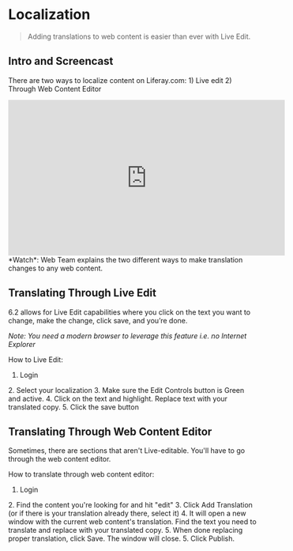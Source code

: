 # Localization
> Adding translations to web content is easier than ever with Live Edit.

## Intro and Screencast
There are two ways to localize content on Liferay.com: 1) Live edit 2) Through Web Content Editor

<iframe width="560"  height="315" src="https://www.youtube.com/embed/Lnpeg95ahp4" frameborder="0" allowfullscreen></iframe>
*Watch*: Web Team explains the two different ways to make translation changes to any web content.

## Translating Through Live Edit
6.2 allows for Live Edit capabilities where you click on the text you want to change, make the change, click save, and you’re done.

*Note: You need a modern browser to leverage this feature i.e. no Internet Explorer* 

How to Live Edit:

1. Login

<screenshot src="localization-1.png">
    2. Select your localization
</screenshot>

<screenshot src="localization-2.png">
    3. Make sure the Edit Controls button is Green and active.
</screenshot>

<screenshot src="localization-3.png">
    4. Click on the text and highlight. Replace text with your translated copy.
</screenshot>

<screenshot src="localization-4.png">
    5. Click the save button
</screenshot>

## Translating Through Web Content Editor
Sometimes, there are sections that aren't Live-editable. You'll have to go through the web content editor.

How to translate through web content editor:

1. Login

<screenshot src="localization-web-content-1.png">
    2. Find the content you're looking for and hit "edit"
</screenshot>

<screenshot src="localization-web-content-2.png">
    3. Click Add Translation (or if there is your translation already there, select it)
</screenshot>

<screenshot src="localization-web-content-3.png">
    4. It will open a new window with the current web content's translation. Find the text you need to translate and replace with your translated copy.
</screenshot>

<screenshot src="localization-web-content-save.png">
    5. When done replacing proper translation, click Save. The window will close.
</screenshot>

<screenshot src="localization-publish.png">
    5. Click Publish.
</screenshot>